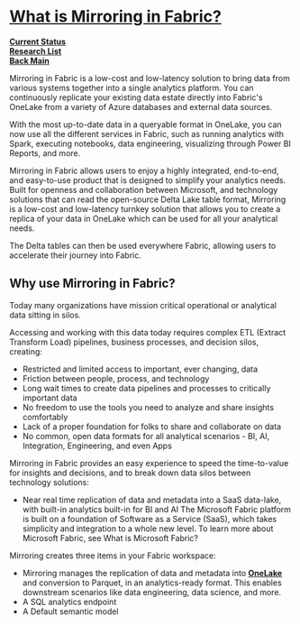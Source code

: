 # **[What is Mirroring in Fabric?](https://learn.microsoft.com/en-us/fabric/database/mirrored-database/overview)**

**[Current Status](../../../a_status/current_tasks.md)**\
**[Research List](../../research_list.md)**\
**[Back Main](../../../README.md)**

Mirroring in Fabric is a low-cost and low-latency solution to bring data from various systems together into a single analytics platform. You can continuously replicate your existing data estate directly into Fabric's OneLake from a variety of Azure databases and external data sources.

With the most up-to-date data in a queryable format in OneLake, you can now use all the different services in Fabric, such as running analytics with Spark, executing notebooks, data engineering, visualizing through Power BI Reports, and more.

Mirroring in Fabric allows users to enjoy a highly integrated, end-to-end, and easy-to-use product that is designed to simplify your analytics needs. Built for openness and collaboration between Microsoft, and technology solutions that can read the open-source Delta Lake table format, Mirroring is a low-cost and low-latency turnkey solution that allows you to create a replica of your data in OneLake which can be used for all your analytical needs.

The Delta tables can then be used everywhere Fabric, allowing users to accelerate their journey into Fabric.

## Why use Mirroring in Fabric?

Today many organizations have mission critical operational or analytical data sitting in silos.

Accessing and working with this data today requires complex ETL (Extract Transform Load) pipelines, business processes, and decision silos, creating:

- Restricted and limited access to important, ever changing, data
- Friction between people, process, and technology
- Long wait times to create data pipelines and processes to critically important data
- No freedom to use the tools you need to analyze and share insights comfortably
- Lack of a proper foundation for folks to share and collaborate on data
- No common, open data formats for all analytical scenarios - BI, AI, Integration, Engineering, and even Apps

Mirroring in Fabric provides an easy experience to speed the time-to-value for insights and decisions, and to break down data silos between technology solutions:

- Near real time replication of data and metadata into a SaaS data-lake, with built-in analytics built-in for BI and AI
The Microsoft Fabric platform is built on a foundation of Software as a Service (SaaS), which takes simplicity and integration to a whole new level. To learn more about Microsoft Fabric, see What is Microsoft Fabric?

Mirroring creates three items in your Fabric workspace:

- Mirroring manages the replication of data and metadata into **[OneLake](https://learn.microsoft.com/en-us/fabric/onelake/onelake-overview)** and conversion to Parquet, in an analytics-ready format. This enables downstream scenarios like data engineering, data science, and more.
- A SQL analytics endpoint
- A Default semantic model
